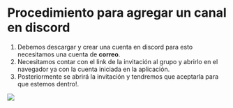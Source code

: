 # Procedimiento para agregar un canal en discord
1. Debemos descargar y crear una cuenta en discord para esto necesitamos una cuenta de **correo**.
1. Necesitamos contar con el link de la invitación al grupo y abrirlo en el navegador ya con la cuenta iniciada en la aplicación.
1. Posteriormente se abrirá la invitación y tendremos que aceptarla para que estemos dentro!.

<img src="https://play-lh.googleusercontent.com/s-2O9IP9uO25JhGp2GfxKJKEs9G7CFcAzgheFeatXAQFCiyGy5-M8uJOpdBLwYM8t4zL" widht="200px" /> 
